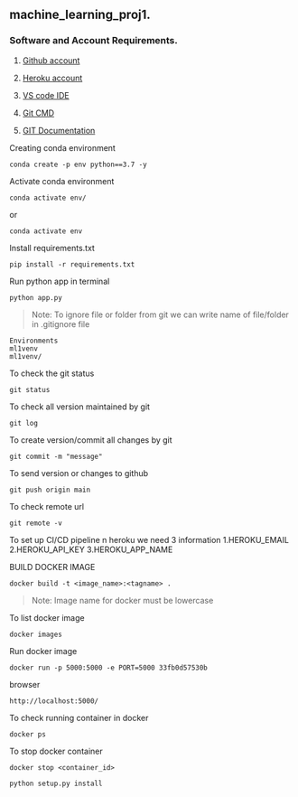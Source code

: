 ## machine_learning_proj1.


### Software and Account Requirements.

1. [Github account](https://github.com/)

2. [Heroku account](https://dashboard.heroku.com/)

3. [VS code IDE](https://code.visualstudio.com/)

4. [Git CMD](https://git-scm.com/downloads)
5. [GIT Documentation](https://git-scm.com/docs/gittutorial)

Creating conda environment
```
conda create -p env python==3.7 -y
```
Activate conda environment 
```
conda activate env/
```

or 
```
conda activate env
```

Install requirements.txt
```
pip install -r requirements.txt
```

Run python app in terminal

```
python app.py
```

> Note: To ignore file or folder from git we can write name of file/folder in .gitignore file
```
Environments 
ml1venv
ml1venv/
```
To check the git status
```
git status
```
To check all version maintained by git
```
git log
```
To create version/commit all changes by git
```
git commit -m "message"
```
To send version or changes to github
```
git push origin main
```
To check remote url
```
git remote -v
```
To set up CI/CD pipeline n heroku we need 3 information
1.HEROKU_EMAIL
2.HEROKU_API_KEY
3.HEROKU_APP_NAME

BUILD DOCKER IMAGE
```
docker build -t <image_name>:<tagname> .
```
> Note: Image name for docker must be lowercase

To list docker image 
```
docker images
```
Run docker image
```
docker run -p 5000:5000 -e PORT=5000 33fb0d57530b
```
browser
```
http://localhost:5000/
```
To check running container in docker
```
docker ps
```

To stop docker container 
```
docker stop <container_id>
```

```
python setup.py install
```